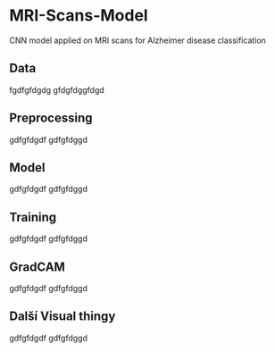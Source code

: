 # MRI-Scans-Model
CNN model applied on MRI scans for Alzheimer disease classification

## Data 
fgdfgfdgdg
gfdgfdggfdgd

## Preprocessing
gdfgfdgdf
gdfgfdggd

## Model
gdfgfdgdf
gdfgfdggd

## Training
gdfgfdgdf
gdfgfdggd

## GradCAM
gdfgfdgdf
gdfgfdggd

## Další Visual thingy
gdfgfdgdf
gdfgfdggd
